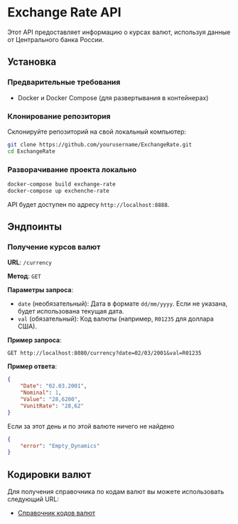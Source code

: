 # Exchange Rate API

Этот API предоставляет информацию о курсах валют, используя данные от Центрального банка России.

## Установка

### Предварительные требования

- Docker и Docker Compose (для развертывания в контейнерах)

### Клонирование репозитория

Склонируйте репозиторий на свой локальный компьютер:

```bash
git clone https://github.com/yourusername/ExchangeRate.git
cd ExchangeRate
```

### Разворачивание проекта локально


```bash
docker-compose build exchange-rate
docker-compose up exchenche-rate
```

API будет доступен по адресу `http://localhost:8888`.

## Эндпоинты

### Получение курсов валют

**URL**: `/currency`

**Метод**: `GET`

**Параметры запроса**:

- `date` (необязательный): Дата в формате `dd/mm/yyyy`. Если не указана, будет использована текущая дата.
- `val` (обязательный): Код валюты (например, `R01235` для доллара США).

**Пример запроса**:

```http
GET http://localhost:8080/currency?date=02/03/2001&val=R01235
```

**Пример ответа**:

```json
{
    "Date": "02.03.2001",
    "Nominal": 1,
    "Value": "28,6200",
    "VunitRate": "28,62"
}
```

Если за этот день и по этой валюте ничего не найдено
```json
{
    "error": "Empty_Dynamics"
}
```
  

## Кодировки валют

Для получения справочника по кодам валют вы можете использовать следующий URL:

- [Справочник кодов валют](http://www.cbr.ru/scripts/XML_val.asp?d=0)

